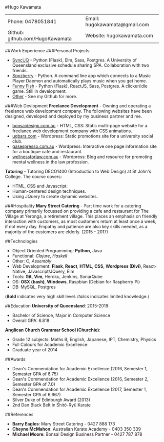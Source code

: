 #Hugo Kawamata
<table>
    <tr>
        <td>Phone: 0478051841</td>
        <td>Email: hugokawamata@gmail.com</td>
    </tr>
    <tr>
        <td>Github: github.com/HugoKawamata</td>
        <td>Website: hugokawamata.com</td>
    </tr>
</table>

##Work Experience
###Personal Projects
* [SyncUQ](https://www.syncuq.com/) - Python (Flask), Elm, Sass, Postgres. A University of Queensland exclusive schedule sharing SPA. Collaboration with two friends.
* [Spozberry](https://github.com/HugoKawamata/spozberry-autoplay) - Python. A command line app which connects to a Music Player Daemon and automatically plays music when you get home.
* [Funny Fish](https://funny-fish.herokuapp.com/) - Python (Flask), ReactJS, Sass, Postgres. A clicker/idle game. Still in development.
* [Other](https://github.com/HugoKawamata) - See my Github for more.

###Web Devlopment
**Freelance Development** - Owning and operating a freelance web development company. The following websites have been designed, developed and deployed by my business partner and me.

* [bonsaidesign.com.au](http://www.bonsaidesign.com.au/) - HTML, CSS: Static multi-page website for a freelance web development company with CSS animations.
* [uqbars.com](http://www.uqbars.com/) - Wordpress: Static promotions site for a university social club.
* [gasespresso.com.au](http://www.gasespresso.com.au/) - Wordpress: Interactive one page information site for a boutique cafe and restaurant.
* [wellnessforlaw.com.au](http://wellnessforlaw.com/) - Wordpress: Blog and resource for promoting mental wellness in the law profession.

**Tutoring** - Tutoring DECO1400 (Introduction to Web Design) at St John's College. The course covers:

- HTML, CSS and Javascript.
- Human-centered design techniques.
- Using JQuery to create dynamic websites.

###Hospitality
**Mary Street Catering** - Part time work for a catering company primarily focussed on providing a cafe and restaurant for The Village at Yeronga, a retirement village. This places an emphasis on friendly interaction with customers, as most customers return at least once a week, if not every day. Empathy and patience are also key skills needed, as a majority of the customers are elderly. (2015 - 2017)

##Technologies
- Object Oriented Programming: **Python**, Java
- Functional: *Clojure*, *Haskell*
- Other: C, *Assembly*
- Web Development: **Flask**, **React**, **HTML**, **CSS**, **Wordpress (Divi)**, React-Native, Javascript/JQuery, Elm
- Tools: **Git**, **Vim**, Heroku, Jenkins, SonarQube
- OS: **OSX (bash)**, **Windows**, Raspbian (Debian for Raspberry Pi)
- DB: MySQL, Postgres

(**Bold** indicates very high skill level. *Italics* indicates limited knowledge.)

##Education
**University of Queensland**: 2015-2018


- Bachelor of Science, Major in Computer Science
- Overall GPA: 6.818

**Anglican Church Grammar School (Churchie)**:


- Grade 12 subjects: Maths B, English, Japanese, IPT, Chemistry, Physics
- Full Colours for Academic Excellence
- Graduate year of 2014

##Awards
- Dean's Commendation for Academic Excellence (2016, Semester 1, Semester GPA of 6.75)
- Dean's Commendation for Academic Excellence (2016, Semester 2, Semester GPA of 7.0)
- Dean's Commendation for Academic Excellence (2017, Semester 1, Semester GPA of 6.667)
- Silver Duke of Edinburgh Award (2013)
- 2nd Dan Black Belt in Shitō-Ryū Karate

##References
- **Barry Eagles**: Mary Street Catering - 0427 888 173
- **Cheyne McMahon**: Australian Karate Academy - 0403 350 339
- **Michael Moore**: Bonsai Design Business Partner - 0427 787 878
